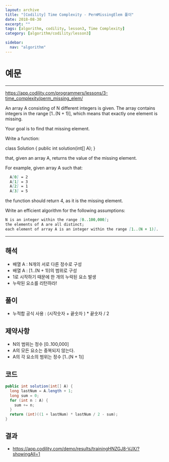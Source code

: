 ```yaml
---
layout: archive
title: "[Codility] Time Complexity - PermMissingElem 풀이"
date: 2018-08-30
excerpt: ""
tags: [algorithm, codility, lesson3, Time Complexity]
category: [algorithm/codility/lesson3]

sidebar:
  nav: "algorithm"
---
```


# 예문

* * *

<https://app.codility.com/programmers/lessons/3-time_complexity/perm_missing_elem/>

An array A consisting of N different integers is given.
The array contains integers in the range [1..(N + 1)], which means that exactly one element is missing.

Your goal is to find that missing element.

Write a function:

class Solution { public int solution(int[] A); }

that, given an array A, returns the value of the missing element.

For example, given array A such that:

``` markdown
  A[0] = 2
  A[1] = 3
  A[2] = 1
  A[3] = 5
```

the function should return 4, as it is the missing element.

Write an efficient algorithm for the following assumptions:

``` markdown
N is an integer within the range [0..100,000];
the elements of A are all distinct;
each element of array A is an integer within the range [1..(N + 1)].
```

* * *

## 해석

* 배열 A : N개의 서로 다른 정수로 구성
* 배열 A : [1..(N + 1)]의 범위로 구성
* 1로 시작하기 때문에 한 개의 누락된 요소 발생
* 누락된 요소를 리턴하라!

## 풀이

* 누적합 공식 사용 : (시작숫자 + 끝숫자 ) * 끝숫자 / 2

## 제약사항

* N의 범위는 정수 [0..100,000]
* A의 모든 요소는 중복되지 않는다.
* A의 각 요소의 범위는 정수 [1..(N + 1)]

## 코드

``` java
public int solution(int[] A) {
  long lastNum = A.length + 1;
  long sum = 0;
  for (int n : A) {
    sum += n;
  }
  return (int)((1 + lastNum) * lastNum / 2 - sum);
}
```

## 결과

* <https://app.codility.com/demo/results/trainingHNZGJ8-VJX/?showingAll=1>